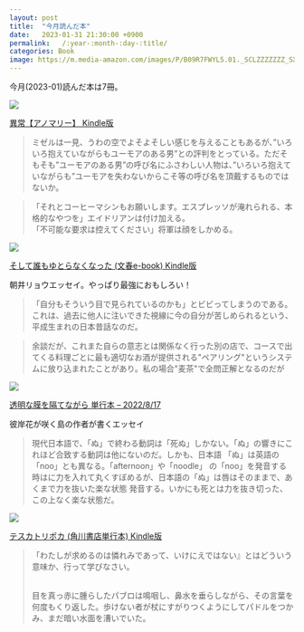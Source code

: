```yaml
---
layout: post
title:  "今月読んだ本"
date:   2023-01-31 21:30:00 +0900
permalink:   /:year-:month-:day-:title/
categories: Book
image: https://m.media-amazon.com/images/P/B09R7FWYL5.01._SCLZZZZZZZ_SX500_.jpg
---
```

今月(2023-01)読んだ本は7冊。<br>



<p><a href="https://www.amazon.co.jp/dp/B09R7FWYL5?&linkCode=li2&tag=peipeipe-22&linkId=90d88931fe3dbaa68b11065ec804e6b2&language=ja_JP&ref_=as_li_ss_il" target="_blank" rel="nofollow"><img border="0" src="//ws-fe.amazon-adsystem.com/widgets/q?_encoding=UTF8&ASIN=B09R7FWYL5&Format= _SL250_&ID=AsinImage&MarketPlace=JP&ServiceVersion=20070822&WS=1&tag=peipeipe-22&language=ja_JP" ></a><img src="https://ir-jp.amazon-adsystem.com/e/ir?t=peipeipe-22&language=ja_JP&l=li2&o=9&a=B09R7FWYL5" width="1" height="1" border="0" alt="" style="border:none !important; margin:0px !important;" /></p> <p><a href="https://www.amazon.co.jp/dp/B09R7FWYL5?&linkCode=li2&tag=peipeipe-22&linkId=90d88931fe3dbaa68b11065ec804e6b2&language=ja_JP&ref_=as_li_ss_il" target="_blank" rel="nofollow">異常【アノマリー】 Kindle版</a></p>



<blockquote>
ミゼルは一見、うわの空でよそよそしい感じを与えることもあるが、”いろいろ抱えていながらもユーモアのある男”との評判をとっている。ただそもそも”ユーモアのある男”の呼び名にふさわしい人物は、”いろいろ抱えていながらも”ユーモアを失わないからこそ等の呼び名を頂戴するものではないか。
</blockquote>


<blockquote>
「それとコーヒーマシンもお願いします。エスプレッソが淹れられる、本格的なやつを」エイドリアンは付け加える。<br>
「不可能な要求は控えてください」将軍は顔をしかめる。
</blockquote>

<p><a href="https://www.amazon.co.jp/dp/B0B87HP27M?&linkCode=li2&tag=peipeipe-22&linkId=d1710c3d30d971f91bf4ed4fd8fd3be4&language=ja_JP&ref_=as_li_ss_il" target="_blank" rel="nofollow"><img border="0" src="//ws-fe.amazon-adsystem.com/widgets/q?_encoding=UTF8&ASIN=B0B87HP27M&Format= _SL250_&ID=AsinImage&MarketPlace=JP&ServiceVersion=20070822&WS=1&tag=peipeipe-22&language=ja_JP" ></a><img src="https://ir-jp.amazon-adsystem.com/e/ir?t=peipeipe-22&language=ja_JP&l=li2&o=9&a=B0B87HP27M" width="1" height="1" border="0" alt="" style="border:none !important; margin:0px !important;" /></p> <p><a href="https://www.amazon.co.jp/dp/B0B87HP27M?&linkCode=li2&tag=peipeipe-22&linkId=d1710c3d30d971f91bf4ed4fd8fd3be4&language=ja_JP&ref_=as_li_ss_il" target="_blank" rel="nofollow">そして誰もゆとらなくなった (文春e-book) Kindle版</a></p>


朝井リョウエッセイ。やっぱり最強におもしろい！


<blockquote>
「自分もそういう目で見られているのかも」とビビってしまうのである。これは、過去に他人に注いできた視線に今の自分が苦しめられるという、平成生まれの日本昔話なのだ。
</blockquote>


<blockquote>
余談だが、これまた自らの意志とは関係なく行った別の店で、コースで出てくる料理ごとに最も適切なお酒が提供される"ペアリング"というシステムに放り込まれたことがあり。私の場合"麦茶"で全問正解となるのだが
</blockquote>



<p><a href="https://www.amazon.co.jp/dp/415210161X?&linkCode=li2&tag=peipeipe-22&linkId=4f1fbd3ec02a1f2ae6a69245e58b092c&language=ja_JP&ref_=as_li_ss_il" target="_blank" rel="nofollow"><img border="0" src="//ws-fe.amazon-adsystem.com/widgets/q?_encoding=UTF8&ASIN=415210161X&Format= _SL250_&ID=AsinImage&MarketPlace=JP&ServiceVersion=20070822&WS=1&tag=peipeipe-22&language=ja_JP" ></a><img src="https://ir-jp.amazon-adsystem.com/e/ir?t=peipeipe-22&language=ja_JP&l=li2&o=9&a=415210161X" width="1" height="1" border="0" alt="" style="border:none !important; margin:0px !important;" /></p> <p><a href="https://www.amazon.co.jp/dp/415210161X?&linkCode=li2&tag=peipeipe-22&linkId=4f1fbd3ec02a1f2ae6a69245e58b092c&language=ja_JP&ref_=as_li_ss_il" target="_blank" rel="nofollow">透明な膜を隔てながら 単行本 – 2022/8/17</a></p>


彼岸花が咲く島の作者が書くエッセイ

<blockquote>
現代日本語で、「ぬ」で終わる動詞は「死ぬ」しかない。「ぬ」の響きにこれほど合致する動詞は他にないのだ。しかも、日本語 「ぬ」は英語の「noo」とも異なる。「afternoon」や「noodle」 の「noo」を発音する時はに力を入れて丸くすぼめるが、日本語の「ぬ」は唇はそのままで、あくまで力を抜いた楽な状態 発音する。いかにも死とは力を抜き切った、この上なく楽な状態だ。
</blockquote>


<p><a href="https://www.amazon.co.jp/dp/B08VWBX3G7?&linkCode=li2&tag=peipeipe-22&linkId=8515e10124de1036bd96d06c9a02b576&language=ja_JP&ref_=as_li_ss_il" target="_blank" rel="nofollow"><img border="0" src="//ws-fe.amazon-adsystem.com/widgets/q?_encoding=UTF8&ASIN=B08VWBX3G7&Format= _SL250_&ID=AsinImage&MarketPlace=JP&ServiceVersion=20070822&WS=1&tag=peipeipe-22&language=ja_JP" ></a><img src="https://ir-jp.amazon-adsystem.com/e/ir?t=peipeipe-22&language=ja_JP&l=li2&o=9&a=B08VWBX3G7" width="1" height="1" border="0" alt="" style="border:none !important; margin:0px !important;" /></p> <p><a href="https://www.amazon.co.jp/dp/B08VWBX3G7?&linkCode=li2&tag=peipeipe-22&linkId=8515e10124de1036bd96d06c9a02b576&language=ja_JP&ref_=as_li_ss_il" target="_blank" rel="nofollow">テスカトリポカ (角川書店単行本) Kindle版</a></p>



<blockquote>
「わたしが求めるのは憐れみであって、いけにえではない』とはどういう意味か、行って学びなさい。<br>
<br>

目を真っ赤に腫らしたパブロは鳴咽し、鼻水を垂らしながら、その言葉を何度もくり返した。歩けない者が杖にすがりつくようにしてパドルをつかみ、まだ暗い水面を漕いでいた。
</blockquote>